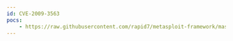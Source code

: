 ```yaml
---
id: CVE-2009-3563
pocs:
    - https://raw.githubusercontent.com/rapid7/metasploit-framework/master/modules/auxiliary/dos/ntp/ntpd_reserved_dos.rb
---
```

